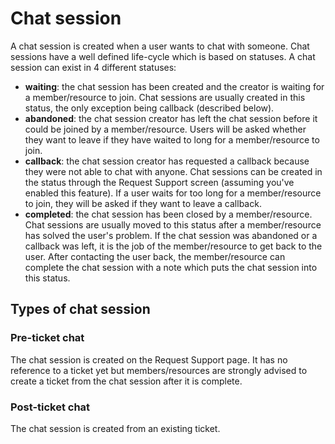 # Chat session

A chat session is created when a user wants to chat with someone. Chat sessions have a well defined life-cycle which is based on statuses. A chat session can exist in 4 different statuses:

* **waiting**: the chat session has been created and the creator is waiting for a member/resource to join. Chat sessions are usually created in this status, the only exception being callback (described below).
* **abandoned**: the chat session creator has left the chat session before it could be joined by a member/resource. Users will be asked whether they want to leave if they have waited to long for a member/resource to join.
* **callback**: the chat session creator has requested a callback because they were not able to chat with anyone. Chat sessions can be created in the status through the Request Support screen (assuming you've enabled this feature). If a user waits for too long for a member/resource to join, they will be asked if they want to leave a callback.
* **completed**: the chat session has been closed by a member/resource. Chat sessions are usually moved to this status after a member/resource has solved the user's problem. If the chat session was abandoned or a callback was left, it is the job of the member/resource to get back to the user. After contacting the user back, the member/resource can complete the chat session with a note which puts the chat session into this status.

## Types of chat session

### Pre-ticket chat

The chat session is created on the Request Support page. It has no reference to a ticket yet but members/resources are strongly advised to create a ticket from the chat session after it is complete.

### Post-ticket chat

The chat session is created from an existing ticket.